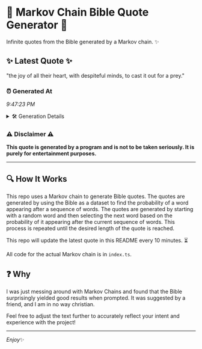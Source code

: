 # 📖 Markov Chain Bible Quote Generator 📖

Infinite quotes from the Bible generated by a Markov chain. ✨

## ✨ Latest Quote ✨
"the joy of all their heart, with despiteful minds, to cast it out for a prey."

### ⏰ Generated At
*9:47:23 PM*

<details>
    <summary>🛠️ Generation Details</summary>
    <p>
        <strong>🌱 Seed:</strong> the<br>
        <strong>🔄 Iterations:</strong> 15<br>
        <strong>📜 Context History:</strong><br>[ the ]: joy<br>[ the, joy ]: of<br>[ the, joy, of ]: all<br>[ the, joy, of, all ]: their<br>[ the, joy, of, all, their ]: heart,<br>[ the, joy, of, all, their, heart, ]: with<br>[ joy, of, all, their, heart,, with ]: despiteful<br>[ of, all, their, heart,, with, despiteful ]: minds,<br>[ all, their, heart,, with, despiteful, minds, ]: to<br>[ their, heart,, with, despiteful, minds,, to ]: cast<br>[ heart,, with, despiteful, minds,, to, cast ]: it<br>[ with, despiteful, minds,, to, cast, it ]: out<br>[ despiteful, minds,, to, cast, it, out ]: for<br>[ minds,, to, cast, it, out, for ]: a<br>[ to, cast, it, out, for, a ]: prey.<br>
    </p>
</details>

### ⚠️ Disclaimer ⚠️
**This quote is generated by a program and is not to be taken seriously. It is purely for entertainment purposes.**

---

## 🔍 How It Works

This repo uses a Markov chain to generate Bible quotes. The quotes are generated by using the Bible as a dataset to find the probability of a word appearing after a sequence of words. The quotes are generated by starting with a random word and then selecting the next word based on the probability of it appearing after the current sequence of words. This process is repeated until the desired length of the quote is reached.

This repo will update the latest quote in this README every 10 minutes. ⏳

All code for the actual Markov chain is in `index.ts`.

## ❓ Why

I was just messing around with Markov Chains and found that the Bible surprisingly yielded good results when prompted. 
It was suggested by a friend, and I am in no way christian.

Feel free to adjust the text further to accurately reflect your intent and experience with the project!

---

*Enjoy*✨
